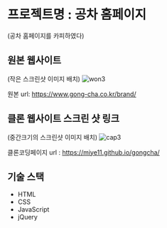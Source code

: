 # 프로젝트명 : 공차 홈페이지
(공차 홈페이지를 카피하였다)

## 원본 웹사이트
(작은 스크린샷 이미지 배치)
![won3](https://github.com/miye11/gongcha/assets/142760561/8de84a9a-4214-4b4b-8a9b-57759d6be19c)



원본 url: https://www.gong-cha.co.kr/brand/

## 클론 웹사이트 스크린 샷 링크
(중간크기의 스크린샷 이미지 배치)
![cap3](https://github.com/miye11/gongcha/assets/142760561/1ca3c9dd-0759-4697-b74d-2a5eff6ca428)




클론코딩페이지 url : https://miye11.github.io/gongcha/


## 기술 스택
- HTML
- CSS
- JavaScript
- jQuery

